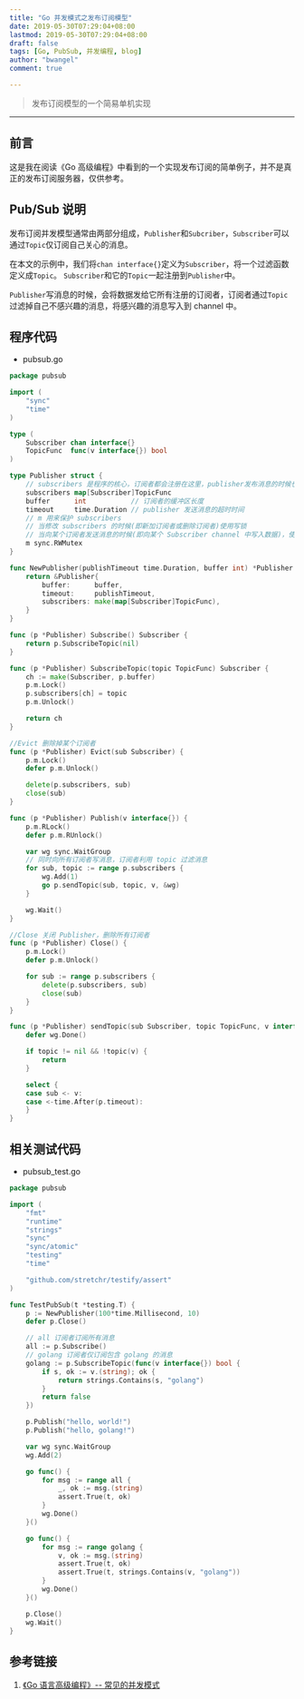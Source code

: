 ```yaml
---
title: "Go 并发模式之发布订阅模型"
date: 2019-05-30T07:29:04+08:00
lastmod: 2019-05-30T07:29:04+08:00
draft: false
tags: [Go, PubSub, 并发编程, blog]
author: "bwangel"
comment: true

---
```


> 发布订阅模型的一个简易单机实现

<!--more-->
---

## 前言

这是我在阅读《Go 高级编程》中看到的一个实现发布订阅的简单例子，并不是真正的发布订阅服务器，仅供参考。

## Pub/Sub 说明

发布订阅并发模型通常由两部分组成，`Publisher`和`Subcriber`，`Subscriber`可以通过`Topic`仅订阅自己关心的消息。

在本文的示例中，我们将`chan interface{}`定义为`Subscriber`，将一个过滤函数定义成`Topic`。
`Subscriber`和它的`Topic`一起注册到`Publisher`中。

`Publisher`写消息的时候，会将数据发给它所有注册的订阅者，订阅者通过`Topic`过滤掉自己不感兴趣的消息，将感兴趣的消息写入到 channel 中。

## 程序代码

+ pubsub.go

```go
package pubsub

import (
	"sync"
	"time"
)

type (
	Subscriber chan interface{}
	TopicFunc  func(v interface{}) bool
)

type Publisher struct {
	// subscribers 是程序的核心，订阅者都会注册在这里，publisher发布消息的时候也会从这里开始
	subscribers map[Subscriber]TopicFunc
	buffer      int           // 订阅者的缓冲区长度
	timeout     time.Duration // publisher 发送消息的超时时间
	// m 用来保护 subscribers
	// 当修改 subscribers 的时候(即新加订阅者或删除订阅者)使用写锁
	// 当向某个订阅者发送消息的时候(即向某个 Subscriber channel 中写入数据)，使用读锁
	m sync.RWMutex
}

func NewPublisher(publishTimeout time.Duration, buffer int) *Publisher {
	return &Publisher{
		buffer:      buffer,
		timeout:     publishTimeout,
		subscribers: make(map[Subscriber]TopicFunc),
	}
}

func (p *Publisher) Subscribe() Subscriber {
	return p.SubscribeTopic(nil)
}

func (p *Publisher) SubscribeTopic(topic TopicFunc) Subscriber {
	ch := make(Subscriber, p.buffer)
	p.m.Lock()
	p.subscribers[ch] = topic
	p.m.Unlock()

	return ch
}

//Evict 删除掉某个订阅者
func (p *Publisher) Evict(sub Subscriber) {
	p.m.Lock()
	defer p.m.Unlock()

	delete(p.subscribers, sub)
	close(sub)
}

func (p *Publisher) Publish(v interface{}) {
	p.m.RLock()
	defer p.m.RUnlock()

	var wg sync.WaitGroup
	// 同时向所有订阅者写消息，订阅者利用 topic 过滤消息
	for sub, topic := range p.subscribers {
		wg.Add(1)
		go p.sendTopic(sub, topic, v, &wg)
	}

	wg.Wait()
}

//Close 关闭 Publisher，删除所有订阅者
func (p *Publisher) Close() {
	p.m.Lock()
	defer p.m.Unlock()

	for sub := range p.subscribers {
		delete(p.subscribers, sub)
		close(sub)
	}
}

func (p *Publisher) sendTopic(sub Subscriber, topic TopicFunc, v interface{}, wg *sync.WaitGroup) {
	defer wg.Done()

	if topic != nil && !topic(v) {
		return
	}

	select {
	case sub <- v:
	case <-time.After(p.timeout):
	}
}
```

## 相关测试代码

+ pubsub_test.go

```go
package pubsub

import (
	"fmt"
	"runtime"
	"strings"
	"sync"
	"sync/atomic"
	"testing"
	"time"

	"github.com/stretchr/testify/assert"
)

func TestPubSub(t *testing.T) {
	p := NewPublisher(100*time.Millisecond, 10)
	defer p.Close()

	// all 订阅者订阅所有消息
	all := p.Subscribe()
	// golang 订阅者仅订阅包含 golang 的消息
	golang := p.SubscribeTopic(func(v interface{}) bool {
		if s, ok := v.(string); ok {
			return strings.Contains(s, "golang")
		}
		return false
	})

	p.Publish("hello, world!")
	p.Publish("hello, golang!")

	var wg sync.WaitGroup
	wg.Add(2)

	go func() {
		for msg := range all {
			_, ok := msg.(string)
			assert.True(t, ok)
		}
		wg.Done()
	}()

	go func() {
		for msg := range golang {
			v, ok := msg.(string)
			assert.True(t, ok)
			assert.True(t, strings.Contains(v, "golang"))
		}
		wg.Done()
	}()

	p.Close()
	wg.Wait()
}
```

## 参考链接

1. [《Go 语言高级编程》-- 常见的并发模式](https://chai2010.cn/advanced-go-programming-book/ch1-basic/ch1-06-goroutine.html)
